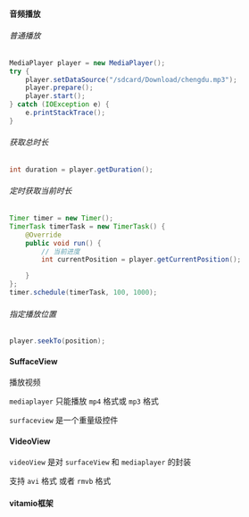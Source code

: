 #### 音频播放

###### 普通播放

```java
MediaPlayer player = new MediaPlayer();
try {
    player.setDataSource("/sdcard/Download/chengdu.mp3");
    player.prepare();
    player.start();
} catch (IOException e) {
    e.printStackTrace();
}
```

###### 获取总时长

```java
int duration = player.getDuration();
```

###### 定时获取当前时长

```java
Timer timer = new Timer();
TimerTask timerTask = new TimerTask() {
    @Override
    public void run() {
        // 当前进度
        int currentPosition = player.getCurrentPosition();

    }
};
timer.schedule(timerTask, 100, 1000);
```

###### 指定播放位置

```java
player.seekTo(position);
```



#### SuffaceView

播放视频

`mediaplayer` 只能播放 `mp4` 格式或 `mp3` 格式

`surfaceview` 是一个重量级控件



#### VideoView

`videoView` 是对 `surfaceView` 和 `mediaplayer` 的封装

支持 `avi` 格式 或者 `rmvb` 格式



#### vitamio框架


